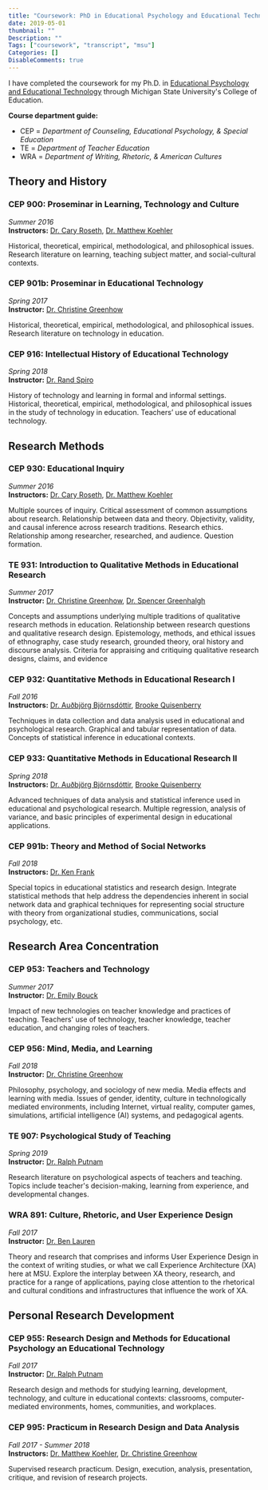 ```yaml
---
title: "Coursework: PhD in Educational Psychology and Educational Technology"
date: 2019-05-01
thumbnail: ""
Description: ""
Tags: ["coursework", "transcript", "msu"]
Categories: []
DisableComments: true
---
```


I have completed the coursework for my Ph.D. in [Educational Psychology and Educational Technology](http://education.msu.edu/cepse/epet/) through Michigan State University's College of Education.

**Course department guide:**  
* CEP = *Department of Counseling, Educational Psychology, & Special Education*  
* TE = *Department of Teacher Education*  
* WRA = *Department of Writing, Rhetoric, & American Cultures*

## Theory and History

### CEP 900: Proseminar in Learning, Technology and Culture  
*Summer 2016*  
**Instructors:** [Dr. Cary Roseth](http://education.msu.edu/search/FormView.aspx?email=croseth@msu.edu), [Dr. Matthew Koehler](http://www.matt-koehler.com/) 

Historical, theoretical, empirical, methodological, and philosophical issues. Research literature on learning, teaching subject matter, and social-cultural contexts.

### CEP 901b: Proseminar in Educational Technology  
*Spring 2017*  
**Instructor:** [Dr. Christine Greenhow](http://www.cgreenhow.org/)

Historical, theoretical, empirical, methodological, and philosophical issues. Research literature on technology in education.

### CEP 916: Intellectual History of Educational Technology  
*Spring 2018*  
**Instructor:** [Dr. Rand Spiro](http://cogflextheory.org)

History of technology and learning in formal and informal settings. Historical, theoretical, empirical, methodological, and philosophical issues in the study of technology in education. Teachers’ use of educational technology.

## Research Methods

### CEP 930: Educational Inquiry  
*Summer 2016*  
**Instructors:** [Dr. Cary Roseth](http://education.msu.edu/search/FormView.aspx?email=croseth@msu.edu), [Dr. Matthew Koehler](http://www.matt-koehler.com/) 

Multiple sources of inquiry. Critical assessment of common assumptions about research. Relationship between data and theory. Objectivity, validity, and causal inference across research traditions. Research ethics. Relationship among researcher, researched, and audience. Question formation.

### TE 931: Introduction to Qualitative Methods in Educational Research 
*Summer 2017*  
**Instructor:** [Dr. Christine Greenhow](http://www.cgreenhow.org/), [Dr. Spencer Greenhalgh](http://www.spencergreenhalgh.com/)

Concepts and assumptions underlying multiple traditions of qualitative research methods in education. Relationship between research questions and qualitative research design. Epistemology, methods, and ethical issues of ethnography, case study research, grounded theory, oral history and discourse analysis. Criteria for appraising and critiquing qualitative research designs, claims, and evidence

### CEP 932: Quantitative Methods in Educational Research I  
*Fall 2016*  
**Instructors:** [Dr. Auðbjörg Björnsdóttir](http://stefania.unak.is/stefania/moja-starfsmadurenska.asp?starfsm=audbjorg), [Brooke Quisenberry](https://www.linkedin.com/in/brooke-quisenberry-41b1b4110/)

Techniques in data collection and data analysis used in educational and psychological research. Graphical and tabular representation of data. Concepts of statistical inference in educational contexts.

### CEP 933: Quantitative Methods in Educational Research II  
*Spring 2018*  
**Instructors:** [Dr. Auðbjörg Björnsdóttir](http://stefania.unak.is/stefania/moja-starfsmadurenska.asp?starfsm=audbjorg), [Brooke Quisenberry](https://www.linkedin.com/in/brooke-quisenberry-41b1b4110/)

Advanced techniques of data analysis and statistical inference used in educational and psychological research. Multiple regression, analysis of variance, and basic principles of experimental design in educational applications.

### CEP 991b: Theory and Method of Social Networks  
*Fall 2018*  
**Instructors:** [Dr. Ken Frank](https://msu.edu/~kenfrank/)

Special topics in educational statistics and research design. Integrate statistical methods that help address the dependencies inherent in social network data and graphical techniques for representing social structure with theory from organizational studies, communications, social psychology, etc.

## Research Area Concentration

### CEP 953: Teachers and Technology  
*Summer 2017*  
**Instructor:** [Dr. Emily Bouck](https://education.msu.edu/search/Formview.aspx?email=ecb%40msu.edu)

Impact of new technologies on teacher knowledge and practices of teaching. Teachers' use of technology, teacher knowledge, teacher education, and changing roles of teachers.

### CEP 956: Mind, Media, and Learning  
*Fall 2018*  
**Instructor:** [Dr. Christine Greenhow](http://www.cgreenhow.org/)

Philosophy, psychology, and sociology of new media. Media effects and learning with media. Issues of gender, identity, culture in technologically mediated environments, including Internet, virtual reality, computer games, simulations, artificial intelligence (AI) systems, and pedagogical agents.

### TE 907: Psychological Study of Teaching  
*Spring 2019*  
**Instructor:** [Dr. Ralph Putnam](https://education.msu.edu/search/Formview.aspx?email=ralphp%40msu.edu)  

Research literature on psychological aspects of teachers and teaching. Topics include teacher's decision-making, learning from experience, and developmental changes.

### WRA 891: Culture, Rhetoric, and User Experience Design 
*Fall 2017*  
**Instructor:** [Dr. Ben Lauren](http://benlauren.com/)

Theory and research that comprises and informs User Experience Design in the context of writing studies, or what we call Experience Architecture (XA) here at MSU. Explore the interplay between XA theory, research, and practice for a range of applications, paying close attention to the rhetorical and cultural conditions and infrastructures that influence the work of XA.

## Personal Research Development

### CEP 955: Research Design and Methods for Educational Psychology an Educational Technology   
*Fall 2017*  
**Instructor:** [Dr. Ralph Putnam](https://education.msu.edu/search/Formview.aspx?email=ralphp%40msu.edu)

Research design and methods for studying learning, development, technology, and culture in educational contexts: classrooms, computer-mediated environments, homes, communities, and workplaces.

### CEP 995: Practicum in Research Design and Data Analysis  
*Fall 2017 - Summer 2018*  
**Instructors:** [Dr. Matthew Koehler](http://www.matt-koehler.com/), [Dr. Christine Greenhow](http://www.cgreenhow.org/)

Supervised research practicum. Design, execution, analysis, presentation, critique, and revision of research projects.
